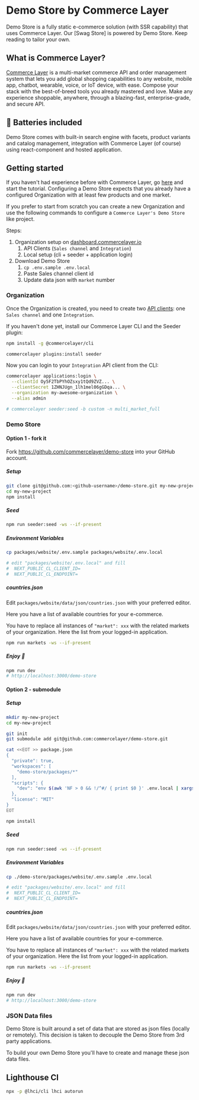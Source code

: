 # Demo Store by Commerce Layer

Demo Store is a fully static e-commerce solution (with SSR capability) that uses Commerce Layer. Our [Swag Store] is powered by Demo Store. Keep reading to tailor your own.

## What is Commerce Layer?

[Commerce Layer](https://commercelayer.io/) is a multi-market commerce API and order management system that lets you add global shopping capabilities to any website, mobile app, chatbot, wearable, voice, or IoT device, with ease. Compose your stack with the best-of-breed tools you already mastered and love. Make any experience shoppable, anywhere, through a blazing-fast, enterprise-grade, and secure API.

## :battery: Batteries included

Demo Store comes with built-in search engine with facets, product variants and catalog management, integration with Commerce Layer (of course) using react-component and hosted application.

## Getting started

If you haven't had experience before with Commerce Layer, go [here](https://docs.commercelayer.io/developers/) and start the tutorial. Configuring a Demo Store expects that you already have a configured Organization with at least few products and one market.

If you prefer to start from scratch you can create a new Organization and use the following commands to configure a `Commerce Layer's Demo Store` like project.

Steps:

1. Organization setup on [dashboard.commercelayer.io](https://dashboard.commercelayer.io)
    1. API Clients (`Sales channel` and `Integration`)
    2. Local setup (cli + seeder + application login)
2. Download Demo Store
    1. `cp .env.sample .env.local`
    2. Paste Sales channel client id
    3. Update data json with `market` number

### Organization

Once the Organization is created, you need to create two [API clients](https://docs.commercelayer.io/developers/api-clients): one `Sales channel` and one `Integration`.

If you haven't done yet, install our Commerce Layer CLI and the Seeder plugin:

```sh
npm install -g @commercelayer/cli

commercelayer plugins:install seeder
```

Now you can login to your `Integration` API client from the CLI:

```sh
commercelayer applications:login \
  --clientId Oy5F2TbPYhOZsxy1tQd9ZVZ... \
  --clientSecret 1ZHNJUgn_1lh1mel06gGDqa... \
  --organization my-awesome-organization \
  --alias admin
```

```sh
# commercelayer seeder:seed -b custom -n multi_market_full
```

### Demo Store

#### Option 1 - fork it

Fork https://github.com/commercelayer/demo-store into your GitHub account.

##### Setup

```sh
git clone git@github.com:<github-username>/demo-store.git my-new-project
cd my-new-project
npm install
```

##### Seed

```sh
npm run seeder:seed -ws --if-present
```

##### Environment Variables

```sh
cp packages/website/.env.sample packages/website/.env.local

# edit "packages/website/.env.local" and fill
#  NEXT_PUBLIC_CL_CLIENT_ID=
#  NEXT_PUBLIC_CL_ENDPOINT=
```

##### countries.json

Edit `packages/website/data/json/countries.json` with your preferred editor.

Here you have a list of available countries for your e-commerce.

You have to replace all instances of `"market": xxx` with the related markets of your organization. Here the list from your logged-in application.

```sh
npm run markets -ws --if-present
```

##### Enjoy :rocket:

```sh
npm run dev
# http://localhost:3000/demo-store
```

#### Option 2 - submodule

##### Setup

```sh
mkdir my-new-project
cd my-new-project

git init
git submodule add git@github.com:commercelayer/demo-store.git

cat <<EOT >> package.json
{
  "private": true,
  "workspaces": [
    "demo-store/packages/*"
  ],
  "scripts": {
    "dev": "env $(awk 'NF > 0 && !/^#/ { print $0 }' .env.local | xargs) npm run dev -ws --if-present"
  },
  "license": "MIT"
}
EOT

npm install
```

##### Seed

```sh
npm run seeder:seed -ws --if-present
```

##### Environment Variables

```sh
cp ./demo-store/packages/website/.env.sample .env.local

# edit "packages/website/.env.local" and fill
#  NEXT_PUBLIC_CL_CLIENT_ID=
#  NEXT_PUBLIC_CL_ENDPOINT=
```

##### countries.json

Edit `packages/website/data/json/countries.json` with your preferred editor.

Here you have a list of available countries for your e-commerce.

You have to replace all instances of `"market": xxx` with the related markets of your organization. Here the list from your logged-in application.

```sh
npm run markets -ws --if-present
```

##### Enjoy :rocket:

```sh
npm run dev
# http://localhost:3000/demo-store
```

### JSON Data files

Demo Store is built around a set of data that are stored as json files (locally or remotely). This decision is taken to decouple the Demo Store from 3rd party applications.

To build your own Demo Store you'll have to create and manage these json data files.



## Lighthouse CI

```sh
npx -p @lhci/cli lhci autorun
```
